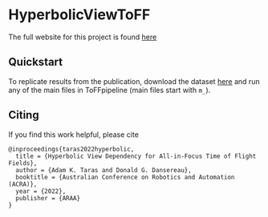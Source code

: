 # HyperbolicViewToFF

The full website for this project is found [here](https://roboticimaging.org/Projects/ToFF/)

## Quickstart
To replicate results from the publication, download the dataset [here](https://drive.google.com/drive/folders/1RB86vCI9o6mnxOiyKrLLrTPwrIzeINTf?usp=share_link) and run any of the main files in ToFFpipeline (main files start with `m_`).

## Citing
If you find this work helpful, please cite 
```
@inproceedings{taras2022hyperbolic,
  title = {Hyperbolic View Dependency for All-in-Focus Time of Flight Fields},
  author = {Adam K. Taras and Donald G. Dansereau},
  booktitle = {Australian Conference on Robotics and Automation (ACRA)},
  year = {2022},
  publisher = {ARAA}
}
```

